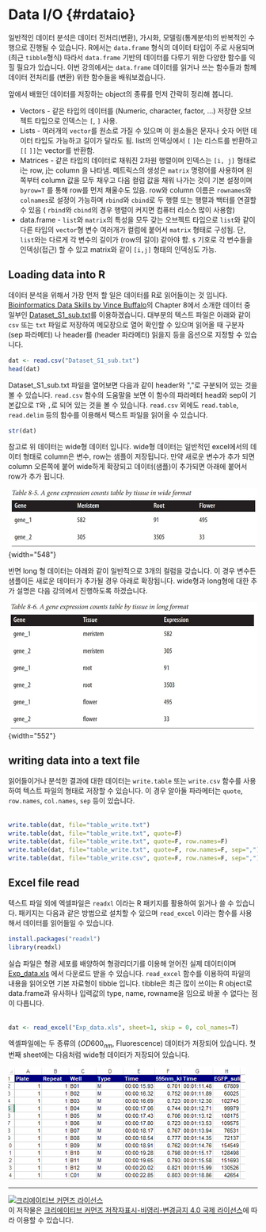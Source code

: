 # Data I/O {#rdataio}


일반적인 데이터 분석은 데이터 전처리(변환), 가시화, 모델링(통계분석)의 반복적인 수행으로 진행될 수 있습니다. R에서는 `data.frame` 형식의 데이터 타입이 주로 사용되며 (최근 `tibble`형식) 따라서 `data.frame` 기반의 데이터를 다루기 위한 다양한 함수를 익힐 필요가 있습니다. 이번 강의에서는 `data.frame` 데이터를 읽거나 쓰는 함수들과 함께 데이터 전처리를 (변환) 위한 함수들을 배워보겠습니다. 

앞에서 배웠던 데이터를 저장하는 object의 종류를 먼저 간략히 정리해 봅니다.

-   Vectors - 같은 타입의 데이터를 (Numeric, character, factor, ...) 저장한 오브젝트 타입으로 인덱스는 `[`, `]` 사용.
-   Lists - 여러개의 `vector`를 원소로 가질 수 있으며 이 원소들은 문자나 숫자 어떤 데이터 타입도 가능하고 길이가 달라도 됨. list의 인덱싱에서 `[` `]`는 리스트를 반환하고 `[[` `]]`는 vector를 반환함.
-   Matrices - 같은 타입의 데이터로 채워진 2차원 행렬이며 인덱스는 `[i, j]` 형태로 i는 row, j는 column 을 나타냄. 메트릭스의 생성은 `matrix` 명령어를 사용하며 왼쪽부터 column 값을 모두 채우고 다음 컬럼 값을 채워 나가는 것이 기본 설정이며 `byrow=T` 를 통해 row를 먼저 채울수도 있음. row와 column 이름은 `rownames`와 `colnames`로 설정이 가능하며 `rbind`와 `cbind`로 두 행렬 또는 행렬과 백터를 연결할 수 있음 ( `rbind`와 `cbind`의 경우 행렬이 커지면 컴퓨터 리소스 많이 사용함)
-   data.frame - `list`와 `matrix`의 특성을 모두 갖는 오브젝트 타입으로 `list`와 같이 다른 타입의 `vector`형 변수 여러개가 컬럼에 붙어서 `matrix` 형태로 구성됨. 단, `list`와는 다르게 각 변수의 길이가 (row의 길이) 같아야 함. `$` 기호로 각 변수들을 인덱싱(접근) 할 수 있고 matrix와 같이 `[i,j]` 형태의 인덱싱도 가능.



## Loading data into R

데이터 분석을 위해서 가장 먼저 할 일은 데이터를 R로 읽어들이는 것 입니다.  [Bioinformatics Data Skills by Vince Buffalo](http://2.droppdf.com/files/5aTvl/bioinformatics-data-skills.pdf)의 Chapter 8에서 소개한 데이터 중 일부인 [Dataset_S1_sub.txt](Dataset_S1_sub.txt)를 이용하겠습니다. 대부분의 텍스트 파일은 아래와 같이 `csv` 또는 `txt` 파일로 저장하여 메모장으로 열어 확인할 수 있으며 읽어올 때 구분자 (sep 파라메터) 나 header를 (header 파라메터) 읽을지 등을 옵션으로 지정할 수 있습니다.


```r
dat <- read.csv("Dataset_S1_sub.txt")
head(dat)
```

Dataset_S1_sub.txt 파일을 열어보면 다음과 같이 header와 ","로 구분되어 있는 것을 볼 수 있습니다. `read.csv` 함수의 도움말을 보면 이 함수의 파라메터 head와 sep이 기본값으로 `T`와 `,`로 되어 있는 것을 볼 수 있습니다. `read.csv` 외에도 `read.table`, `read.delim` 등의 함수를 이용해서 택스트 파일을 읽어올 수 있습니다.


```r
str(dat)
```

참고로 위 데이터는 wide형 데이터 입니다. wide형 데이터는 일반적인 excel에서의 데이터 형태로 column은 변수, row는 샘플이 저장됩니다. 만약 새로운 변수가 추가 되면 column 오른쪽에 붙어 wide하게 확장되고 데이터(샘플)이 추가되면 아래에 붙어서 row가 추가 됩니다.

![출처: Bioinformatics Data Skills by Vince Buffalo](images/04/wide.JPG){width="548"}

반면 long 형 데이터는 아래와 같이 일반적으로 3개의 컬럼을 갖습니다. 이 경우 변수든 샘플이든 새로운 데이터가 추가될 경우 아래로 확장됩니다. wide형과 long형에 대한 추가 설명은 다음 강의에서 진행하도록 하겠습니다. 

![출처: Bioinformatics Data Skills by Vince Buffalo](images/04/long.JPG){width="552"}

## writing data into a text file

읽어들이거나 분석한 결과에 대한 데이터는 `write.table` 또는 `write.csv` 함수를 사용하여 텍스트 파일의 형태로 저장할 수 있습니다. 이 경우 알아둘 파라메터는 `quote`, `row.names`, `col.names`, `sep` 등이 있습니다.


```r

write.table(dat, file="table_write.txt")
write.table(dat, file="table_write.txt", quote=F)
write.table(dat, file="table_write.txt", quote=F, row.names=F)
write.table(dat, file="table_write.txt", quote=F, row.names=F, sep=",")
write.table(dat, file="table_write.csv", quote=F, row.names=F, sep=",")

```

## Excel file read

텍스트 파일 외에 엑셀파일은 `readxl` 이라는 R 패키지를 활용하여 읽거나 쓸 수 있습니다. 패키지는 다음과 같은 방법으로 설치할 수 있으며 `read_excel` 이라는 함수를 사용해서 데이터를 읽어들일 수 있습니다.


```r
install.packages("readxl")
library(readxl)
```

실습 파일은 형광 세포를 배양하여 형광리더기를 이용해 얻어진 실제 데이터이며 [Exp_data.xls](Exp_data.xls) 에서 다운로드 받을 수 있습니다. `read_excel` 함수를 이용하여 파일의 내용을 읽어오면 기본 자료형이 tibble 입니다. tibble은 최근 많이 쓰이는 R object로 data.frame과 유사하나 입력값의 type, name, rowname을 임으로 바꿀 수 없다는 점이 다릅니다.


```r

dat <- read_excel("Exp_data.xls", sheet=1, skip = 0, col_names=T)

```

엑셀파일에는 두 종류의 ($OD600_{nm}$, Fluorescence) 데이터가 저장되어 있습니다. 첫 번째 sheet에는 다음처럼 wide형 데이터가 저장되어 있습니다.

![](images/04/excelfile01.PNG)



------------------------------------------------------------------------

<a rel="license" href="http://creativecommons.org/licenses/by-nc-nd/4.0/"><img src="https://i.creativecommons.org/l/by-nc-nd/4.0/88x31.png" alt="크리에이티브 커먼즈 라이선스" style="border-width:0"/></a><br />이 저작물은 <a rel="license" href="http://creativecommons.org/licenses/by-nc-nd/4.0/">크리에이티브 커먼즈 저작자표시-비영리-변경금지 4.0 국제 라이선스</a>에 따라 이용할 수 있습니다.
